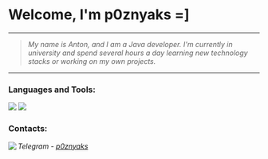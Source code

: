 # Welcome, I'm p0znyaks =]
<hr>

> <p>
>   <i>
>     My name is Anton, and I am a Java developer. I'm currently in university and spend several hours a day learning new technology stacks or working on my own projects.
>   </i>
> </p>

<hr>

<h3 align="left">Languages and Tools:</h3>
<p align="left">
    <img src="https://skillicons.dev/icons?i=java,maven,postgres,hibernate,spring" />
    <img src="https://skillicons.dev/icons?i=docker,git,postman" />    
</p>

<h3 align="left">Contacts:</h3>
<p align="left">
<img align="left" src="https://go-skill-icons.vercel.app/api/icons?i=telegram"/>
    <i>Telegram - <a href="https://t.me/p0znyaks">p0znyaks</a></i>
</p>
</div>
